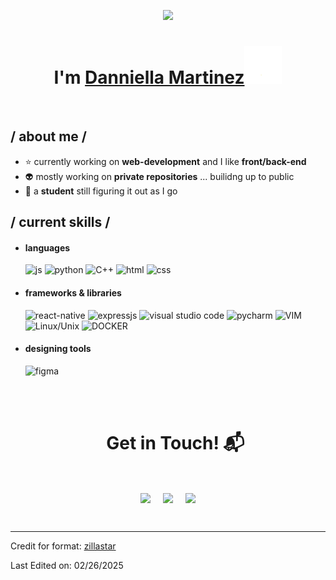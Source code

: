 <p align="center">
  <img src="https://miro.medium.com/max/2048/1*OohqW5DGh9CQS4hLY5FXzA.png" height="230"/>
</p>

<h1 align="center">I'm <a href="https://github.com/danniemtz">Danniella Martinez<a><img src="https://github.com/Kathryn-Jie/Kathryn-Jie/blob/main/wave.gif" width="60px"/></h1>
<Br>


<h2> / about me /</h2>
  
- ⭐ currently working on **web-development** and I like **front/back-end**
- 👽 mostly working on **private repositories** ... builidng up to public
- 👾 a **student** still figuring it out as I go
  
<h2> / current skills / </h2>
  
- <h4> languages </h4>
  <img src = "https://img.shields.io/badge/JavaScript-323330?style=for-the-badge&logo=javascript&logoColor=F7DF1E" alt = "js" />
  <img src = "https://img.shields.io/badge/python-3670A0?style=for-the-badge&logo=python&logoColor=ffdd54" alt = "python"/>
   <img src = "https://img.shields.io/badge/-C++-blue?logo=cplusplus" alt = "C++"/>
  <img src = "https://img.shields.io/badge/HTML5-E34F26?style=for-the-badge&logo=html5&logoColor=white" alt = "html" />
  <img src = "https://img.shields.io/badge/CSS3-1572B6?style=for-the-badge&logo=css3&logoColor=white" alt = "css" />
  
- <h4> frameworks & libraries </h4>
  <img src = "https://img.shields.io/badge/react_native-%2320232a.svg?style=for-the-badge&logo=react&logoColor=%2361DAFB" alt = "react-native" />
  <img src = "https://img.shields.io/badge/express.js-%23404d59.svg?style=for-the-badge&logo=express&logoColor=%2361DAFB" alt = "expressjs" />
  <img src = "https://img.shields.io/badge/Visual%20Studio%20Code-007ACC?logo=visualstudiocode&logoColor=fff&style=plastic" alt = "visual studio code" />
  <img src = "https://img.shields.io/badge/PyCharm-000000?logo=PyCharm&logoColor=white" alt = "pycharm" />
  <img src = "https://shields.io/badge/-Vim-93f6ef?logo=vim" alt = "VIM" />
  <img src = "https://img.shields.io/badge/Linux-FCC624?style=for-the-badge&logo=linux&logoColor=black" alt = "Linux/Unix" />
    <img src = "https://img.shields.io/badge/Docker-2496ED?logo=docker&logoColor=white&style=for-the-badge" alt = "DOCKER"/>
  
- <h4> designing tools </h4>
  <img src = "https://img.shields.io/badge/figma-%23F24E1E.svg?style=for-the-badge&logo=figma&logoColor=white" alt = "figma" />
  
  </br></br>

  <h1 align="center">Get in Touch! 📬</h1>
<Br>
<p align="center">
<a href="https://www.linkedin.com/in/danniella-martinez-858844256" target="blank"><img align="center" src="https://img.shields.io/badge/Danniella-Martinez-0077B5?style=for-the-badge&logo=linkedin&logoColor=white" /></a> &nbsp;&nbsp;&nbsp;  <a href="mailto:danniellamartinez491@gmail.com" target="blank"><img align="center" src="https://img.shields.io/badge/danniellamartinez491@gmail.com-D14836?style=for-the-badge&logo=gmail&logoColor=white" /></a>    &nbsp;&nbsp;&nbsp;       <a href="https://www.github.com/danniemtz" target="blank"><img align="center" src="https://img.shields.io/badge/danniemtz-100000?style=for-the-badge&logo=github&logoColor=white" /></a>
</p>
  
<Br>

------
Credit for format: [zillastar](https://github.com/zillastar)

Last Edited on: 02/26/2025

